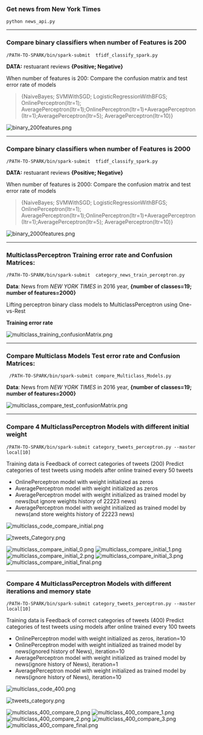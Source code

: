 ### Get news from New York Times
`python news_api.py`


-------
### Compare binary classifiers when number of Features is 200
`/PATH-TO-SPARK/bin/spark-submit  tfidf_classify_spark.py`

__DATA:__ restuarant reviews __{Positive; Negative}__

When number of features is 200:
Compare the confusion matrix and test error rate of models

>{NaiveBayes; SVMWithSGD; LogisticRegressionWithBFGS; OnlinePerceptron(Itr=1); AveragePerceptron(Itr=1);OnlinePerceptron(Itr=1)+AveragePerceptron(Itr=1);AveragePerceptron(Itr=5); AveragePerceptron(Itr=10)}

![binary_200features.png](https://github.com/PB12203006/Largedata/blob/master/classification/pic/binary_200features.png)



---------
### Compare binary classifiers when number of Features is 2000
`/PATH-TO-SPARK/bin/spark-submit  tfidf_classify_spark.py`

__DATA:__ restuarant reviews __{Positive; Negative}__

When number of features is 2000:
Compare the confusion matrix and test error rate of models
>{NaiveBayes; SVMWithSGD; LogisticRegressionWithBFGS; OnlinePerceptron(Itr=1); AveragePerceptron(Itr=1);OnlinePerceptron(Itr=1)+AveragePerceptron(Itr=1);AveragePerceptron(Itr=5); AveragePerceptron(Itr=10)}

![binary_2000features.png](https://github.com/PB12203006/Largedata/blob/master/classification/pic/binary_2000features.png)



--------
### MulticlassPerceptron Training error rate and Confusion Matrices:
`/PATH-TO-SPARK/bin/spark-submit  category_news_train_perceptron.py`

__Data__:  News from _NEW YORK TIMES_ in 2016 year, __{number of classes=19; number of features=2000}__

Lifting perceptron binary class models to MulticlassPerceptron using One-vs-Rest

__Training error rate__

![multiclass_training_confusionMatrix.png](https://github.com/PB12203006/Largedata/blob/master/classification/pic/multiclass_training_confusionMatrix.png)


-----
### Compare Multiclass Models Test error rate and Confusion Matrices:
` /PATH-TO-SPARK/bin/spark-submit compare_Multiclass_Models.py`

__Data__: News from _NEW YORK TIMES_ in 2016 year, __{number of classes=19; number of features=2000}__


![multiclass_compare_test_confusionMatrix.png](https://github.com/PB12203006/Largedata/blob/master/classification/pic/multiclass_compare_test_confusionMatrix.png)



--------
### Compare 4 MulticlassPerceptron Models with different initial weight
`/PATH-TO-SPARK/bin/spark-submit category_tweets_perceptron.py --master local[10]`

Training data is Feedback of correct categories of tweets (200)
Predict categories of test tweets using models after online trained every 50 tweets
- OnlinePerceptron model with weight initialized as zeros
- AveragePerceptron model with weight initialized as zeros
- AveragePerceptron model with weight initialized as trained model by news(but ignore weights history of 22223 news) 
- AveragePerceptron model with weight initialized as trained model by news(and store weights history of 22223 news)

![multiclass_code_compare_initial.png](https://github.com/PB12203006/Largedata/blob/master/classification/pic/multiclass_200/multiclass_code_compare_initial.png)

![tweets_Category.png](https://github.com/PB12203006/Largedata/blob/master/classification/pic/multiclass_200/tweets_Category.png)

![multiclass_compare_initial_0.png](https://github.com/PB12203006/Largedata/blob/master/classification/pic/multiclass_200/multiclass_compare_initial_0.png)
![multiclass_compare_initial_1.png](https://github.com/PB12203006/Largedata/blob/master/classification/pic/multiclass_200/multiclass_compare_initial_1.png)
![multiclass_compare_initial_2.png](https://github.com/PB12203006/Largedata/blob/master/classification/pic/multiclass_200/multiclass_compare_initial_2.png)
![multiclass_compare_initial_3.png](https://github.com/PB12203006/Largedata/blob/master/classification/pic/multiclass_200/multiclass_compare_initial_3.png)
![multiclass_compare_initial_final.png](https://github.com/PB12203006/Largedata/blob/master/classification/pic/multiclass_200/multiclass_compare_initial_final.png)



---------
### Compare 4 MulticlassPerceptron Models with different iterations and memory state
`/PATH-TO-SPARK/bin/spark-submit category_tweets_perceptron.py --master local[10]`

Training data is Feedback of correct categories of tweets (400)
Predict categories of test tweets using models after online trained every 100 tweets
- OnlinePerceptron model with weight initialized as zeros, iteration=10
- OnlinePerceptron model with weight initialized as trained model by news(ignored history of News), iteration=10
- AveragePerceptron model with weight initialized as trained model by news(ignore history of News), iteration=1 
- AveragePerceptron model with weight initialized as trained model by news(ignore history of News), iteration=10

![multiclass_code_400.png](https://github.com/PB12203006/Largedata/blob/master/classification/pic/multiclass_400/multiclass_code_400.png)

![tweets_category.png](https://github.com/PB12203006/Largedata/blob/master/classification/pic/multiclass_400/tweets_category.png)

![multiclass_400_compare_0.png](https://github.com/PB12203006/Largedata/blob/master/classification/pic/multiclass_400/multiclass_400_compare_0.png)
![multiclass_400_compare_1.png](https://github.com/PB12203006/Largedata/blob/master/classification/pic/multiclass_400/multiclass_400_compare_1.png)
![multiclass_400_compare_2.png](https://github.com/PB12203006/Largedata/blob/master/classification/pic/multiclass_400/multiclass_400_compare_2.png)
![multiclass_400_compare_3.png](https://github.com/PB12203006/Largedata/blob/master/classification/pic/multiclass_400/multiclass_400_compare_3.png)
![multiclass_400_compare_final.png](https://github.com/PB12203006/Largedata/blob/master/classification/pic/multiclass_400/multiclass_400_compare_final.png)

